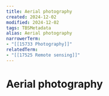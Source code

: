 ```yaml
---
title: Aerial photography
created: 2024-12-02
modified: 2024-12-02
tags: TBSMetadata
alias: Aerial photography
narrowerTerm:
- "[[15733 Photography]]"
relatedTerm:
- "[[17525 Remote sensing]]"
---
```

# Aerial photography

